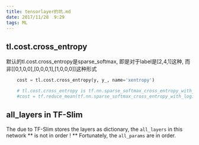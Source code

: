 ```yaml
---
title: tensorlayer的坑.md
date: 2017/11/28  9:29
tags: ML
---
```


## tl.cost.cross_entropy

默认的tl.cost.cross_entropy是sparse_softmax, 即是对于label是[2,4,1]这种, 而非[[0,1,0,0],[0,0,0,1],[1,0,0,0]]这种形式


```python
    cost = tl.cost.cross_entropy(y, y_, name='xentropy')

    # tl.cost.cross_entropy is tf.nn.sparse_softmax_cross_entropy_with_logits
    #cost = tf.reduce_mean(tf.nn.sparse_softmax_cross_entropy_with_logits(y, y_,name='xentropy'))
```

<!-- more -->

## all_layers in TF-Slim

The due to TF-Slim stores the layers as dictionary, the ``all_layers`` in this network ** is not in order ! ** Fortunately, the ``all_params`` are in order.